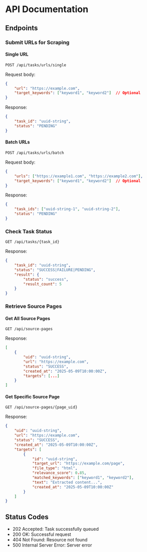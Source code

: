 # API Documentation

## Endpoints

### Submit URLs for Scraping

#### Single URL

```http
POST /api/tasks/urls/single
```

Request body:
```json
{
    "url": "https://example.com",
    "target_keywords": ["keyword1", "keyword2"]  // Optional
}
```

Response:
```json
{
    "task_id": "uuid-string",
    "status": "PENDING"
}
```

#### Batch URLs

```http
POST /api/tasks/urls/batch
```

Request body:
```json
{
    "urls": ["https://example1.com", "https://example2.com"],
    "target_keywords": ["keyword1", "keyword2"]  // Optional
}
```

Response:
```json
{
    "task_ids": ["uuid-string-1", "uuid-string-2"],
    "status": "PENDING"
}
```

### Check Task Status

```http
GET /api/tasks/{task_id}
```

Response:
```json
{
    "task_id": "uuid-string",
    "status": "SUCCESS|FAILURE|PENDING",
    "result": {
        "status": "success",
        "result_count": 5
    }
}
```

### Retrieve Source Pages

#### Get All Source Pages

```http
GET /api/source-pages
```

Response:
```json
[
    {
        "uid": "uuid-string",
        "url": "https://example.com",
        "status": "SUCCESS",
        "created_at": "2025-05-09T10:00:00Z",
        "targets": [...]
    }
]
```

#### Get Specific Source Page

```http
GET /api/source-pages/{page_uid}
```

Response:
```json
{
    "uid": "uuid-string",
    "url": "https://example.com",
    "status": "SUCCESS",
    "created_at": "2025-05-09T10:00:00Z",
    "targets": [
        {
            "id": "uuid-string",
            "target_url": "https://example.com/page",
            "file_type": "html",
            "relevance_score": 0.85,
            "matched_keywords": ["keyword1", "keyword2"],
            "text": "Extracted content...",
            "created_at": "2025-05-09T10:00:00Z"
        }
    ]
}
```

## Status Codes

- 202 Accepted: Task successfully queued
- 200 OK: Successful request
- 404 Not Found: Resource not found
- 500 Internal Server Error: Server error
